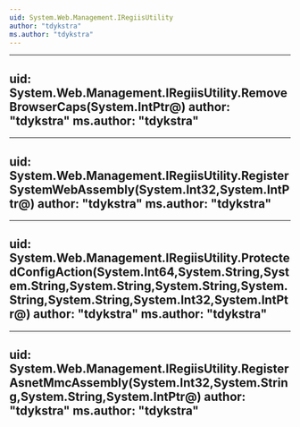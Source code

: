```yaml
---
uid: System.Web.Management.IRegiisUtility
author: "tdykstra"
ms.author: "tdykstra"
---
```


---
uid: System.Web.Management.IRegiisUtility.RemoveBrowserCaps(System.IntPtr@)
author: "tdykstra"
ms.author: "tdykstra"
---

---
uid: System.Web.Management.IRegiisUtility.RegisterSystemWebAssembly(System.Int32,System.IntPtr@)
author: "tdykstra"
ms.author: "tdykstra"
---

---
uid: System.Web.Management.IRegiisUtility.ProtectedConfigAction(System.Int64,System.String,System.String,System.String,System.String,System.String,System.String,System.Int32,System.IntPtr@)
author: "tdykstra"
ms.author: "tdykstra"
---

---
uid: System.Web.Management.IRegiisUtility.RegisterAsnetMmcAssembly(System.Int32,System.String,System.String,System.IntPtr@)
author: "tdykstra"
ms.author: "tdykstra"
---
